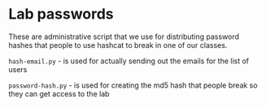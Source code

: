 # Lab passwords
These are administrative script that we use for distributing password hashes that people to use hashcat to break in one of our classes.


`hash-email.py` - is used for actually sending out the emails for the list of users

`password-hash.py` - is used for creating the md5 hash that people break so they can get access to the lab
